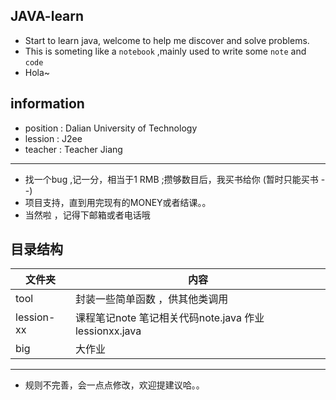 ##  JAVA-learn
* Start to learn java, welcome to help me discover and solve problems. 
* This is someting like a `notebook` ,mainly used to write some `note` and `code` 
* Hola~

## information
* position : Dalian University of Technology
* lession  : J2ee
* teacher  : Teacher Jiang

-----------
* 找一个bug ,记一分，相当于1 RMB ;攒够数目后，我买书给你 (暂时只能买书 --)
* 项目支持，直到用完现有的MONEY或者结课。。
* 当然啦 ，记得下邮箱或者电话哦

## 目录结构
| 文件夹     | 内容                           |
|------------|--------------------------------|
| tool       | 封装一些简单函数 ，供其他类调用|
| lession-xx | 课程笔记note 笔记相关代码note.java 作业lessionxx.java|
| big        | 大作业                         |

--------------
* 规则不完善，会一点点修改，欢迎提建议哈。。
